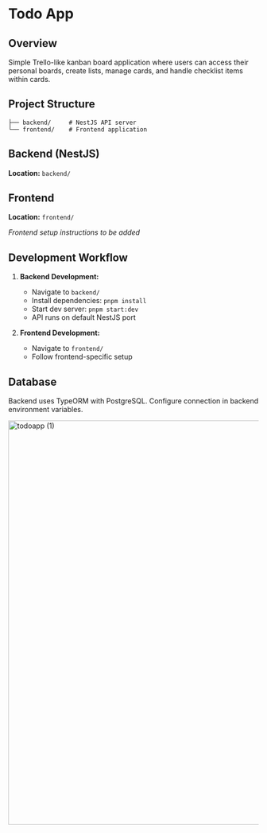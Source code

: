 # Todo App

## Overview
Simple Trello-like kanban board application where users can access their personal boards, create lists, manage cards, and handle checklist items within cards.

## Project Structure
```
├── backend/     # NestJS API server
└── frontend/    # Frontend application
```

## Backend (NestJS)
**Location:** `backend/`

## Frontend
**Location:** `frontend/`

*Frontend setup instructions to be added*

## Development Workflow

1. **Backend Development:**
   - Navigate to `backend/`
   - Install dependencies: `pnpm install`
   - Start dev server: `pnpm start:dev`
   - API runs on default NestJS port

2. **Frontend Development:**
   - Navigate to `frontend/`
   - Follow frontend-specific setup

## Database
Backend uses TypeORM with PostgreSQL. Configure connection in backend environment variables.

<img width="1145" height="813" alt="todoapp (1)" src="https://github.com/user-attachments/assets/c4169bb2-175d-4ea0-a8f1-e6589e2d5277" />
